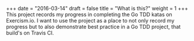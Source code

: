+++
date = "2016-03-14"
draft = false
title = "What is this?"
weight = 1
+++
This project records my progress in completing the Go TDD katas on Exercism.io. I want to use the project as a place to not only record my progress but to also demonstrate best practice in a Go TDD project, that build's on Travis CI.
